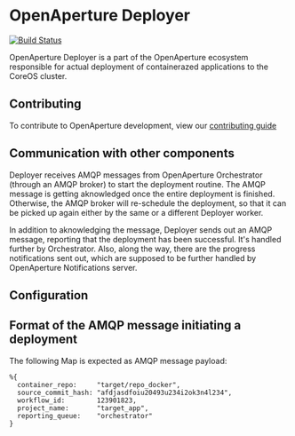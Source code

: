 OpenAperture Deployer
===============
 
[![Build Status](https://semaphoreci.com/api/v1/projects/079e9417-79fb-44f7-b06d-f7a7f0f5cda5/413620/badge.svg)](https://semaphoreci.com/perceptive/openaperture_deployer)

OpenAperture Deployer is a part of the OpenAperture ecosystem responsible for actual
deployment of containerazed applications to the CoreOS cluster.

## Contributing

To contribute to OpenAperture development, view our [contributing guide](http://openaperture.io/dev_resources/contributing.html)

## Communication with other components
Deployer receives AMQP messages from OpenAperture Orchestrator (through an AMQP broker)
to start the deployment routine.
The AMQP message is getting aknowledged once the entire deployment is finished.
Otherwise, the AMQP broker will re-schedule the deployment, so that it can be
picked up again either by the same or a different Deployer worker.

In addition to aknowledging the message, Deployer sends out an AMQP message,
reporting that the deployment has been successful. It's handled further by Orchestrator.
Also, along the way, there are the progress notifications sent out, which are
supposed to be further handled by OpenAperture Notifications server.

## Configuration

## Format of the AMQP message initiating a deployment
The following Map is expected as AMQP message payload:
```
%{
  container_repo:     "target/repo_docker",
  source_commit_hash: "afdjasdfoiu20493u234i2ok3n4l234",
  workflow_id:        123901823,
  project_name:       "target_app",
  reporting_queue:    "orchestrator"
}
```
